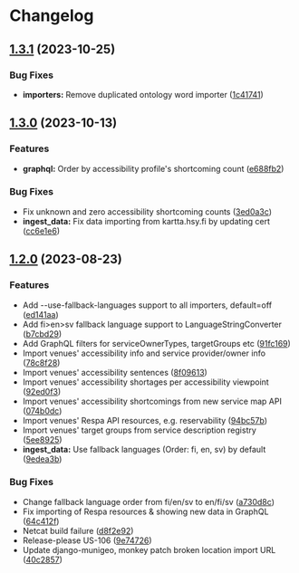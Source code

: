 # Changelog

## [1.3.1](https://github.com/City-of-Helsinki/unified-search/compare/sources-v1.3.0...sources-v1.3.1) (2023-10-25)


### Bug Fixes

* **importers:** Remove duplicated ontology word importer ([1c41741](https://github.com/City-of-Helsinki/unified-search/commit/1c41741445fdc6ca50d6a70c189dfe15f59174b5))

## [1.3.0](https://github.com/City-of-Helsinki/unified-search/compare/sources-v1.2.0...sources-v1.3.0) (2023-10-13)


### Features

* **graphql:** Order by accessibility profile's shortcoming count ([e688fb2](https://github.com/City-of-Helsinki/unified-search/commit/e688fb2d0fe534c40570aad2079dac935631c13f))


### Bug Fixes

* Fix unknown and zero accessibility shortcoming counts ([3ed0a3c](https://github.com/City-of-Helsinki/unified-search/commit/3ed0a3c6bf914083e45784d8a8f15650736ff564))
* **ingest_data:** Fix data importing from kartta.hsy.fi by updating cert ([cc6e1e6](https://github.com/City-of-Helsinki/unified-search/commit/cc6e1e65a8f94ed836a6ddecd61a55955a63084e))

## [1.2.0](https://github.com/City-of-Helsinki/unified-search/compare/sources-v1.1.0...sources-v1.2.0) (2023-08-23)


### Features

* Add --use-fallback-languages support to all importers, default=off ([ed141aa](https://github.com/City-of-Helsinki/unified-search/commit/ed141aace01b43e81db499164095396154fd1d44))
* Add fi&gt;en>sv fallback language support to LanguageStringConverter ([b7cbd29](https://github.com/City-of-Helsinki/unified-search/commit/b7cbd2987c1ffd28d35553f2193297e63b9ae354))
* Add GraphQL filters for serviceOwnerTypes, targetGroups etc ([91fc169](https://github.com/City-of-Helsinki/unified-search/commit/91fc169e3f976efd920e094085c1b00871892d75))
* Import venues' accessibility info and service provider/owner info ([78c8f28](https://github.com/City-of-Helsinki/unified-search/commit/78c8f282e078a963ff2cf297ef07d38ea6200c56))
* Import venues' accessibility sentences ([8f09613](https://github.com/City-of-Helsinki/unified-search/commit/8f09613d16f35c7eda5a6e3f9b9d4feb1338c238))
* Import venues' accessibility shortages per accessibility viewpoint ([92ed0f3](https://github.com/City-of-Helsinki/unified-search/commit/92ed0f3d9d6575c3d560067b187610b66dd78e49))
* Import venues' accessibility shortcomings from new service map API ([074b0dc](https://github.com/City-of-Helsinki/unified-search/commit/074b0dcddfe532cbff7d0f76bbec857ff6cab42c))
* Import venues' Respa API resources, e.g. reservability ([94bc57b](https://github.com/City-of-Helsinki/unified-search/commit/94bc57bf644f4cdc665337a354ef9b0d116c814b))
* Import venues' target groups from service description registry ([5ee8925](https://github.com/City-of-Helsinki/unified-search/commit/5ee8925469770f1f80a5ef59e51a665601be8cdc))
* **ingest_data:** Use fallback languages (Order: fi, en, sv) by default ([9edea3b](https://github.com/City-of-Helsinki/unified-search/commit/9edea3bf74d622b1d839f7b5cdb045ace6359fbd))


### Bug Fixes

* Change fallback language order from fi/en/sv to en/fi/sv ([a730d8c](https://github.com/City-of-Helsinki/unified-search/commit/a730d8c260d17247a2802904dfdefae7ffd6b2d6))
* Fix importing of Respa resources & showing new data in GraphQL ([64c412f](https://github.com/City-of-Helsinki/unified-search/commit/64c412f157c557adda497e18cf9d39314afc0ec2))
* Netcat build failure ([d8f2e92](https://github.com/City-of-Helsinki/unified-search/commit/d8f2e92f08e30ad04c1f8938480bd7d06d160fe0))
* Release-please US-106 ([9e74726](https://github.com/City-of-Helsinki/unified-search/commit/9e74726018e7b6264163aaf17e7fcc8740ade996))
* Update django-munigeo, monkey patch broken location import URL ([40c2857](https://github.com/City-of-Helsinki/unified-search/commit/40c2857aabda204647c4fb2a24fdf225652cbb26))
